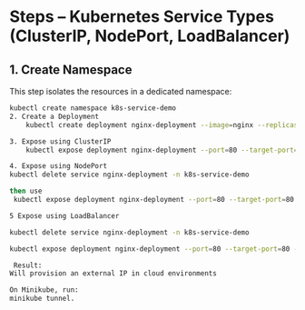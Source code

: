 # Steps – Kubernetes Service Types (ClusterIP, NodePort, LoadBalancer)

## 1. Create Namespace
This step isolates the resources in a dedicated namespace:
```bash
kubectl create namespace k8s-service-demo
2. Create a Deployment
	kubectl create deployment nginx-deployment --image=nginx --replicas=2 -n k8s-service-demo

3. Expose using ClusterIP
	kubectl expose deployment nginx-deployment --port=80 --target-port=80 --type=ClusterIP -n k8s-service-demo

4. Expose using NodePort
kubectl delete service nginx-deployment -n k8s-service-demo

then use
 kubectl expose deployment nginx-deployment --port=80 --target-port=80 --type=NodePort -n k8s-service-demo

5 Expose using LoadBalancer

kubectl delete service nginx-deployment -n k8s-service-demo

kubectl expose deployment nginx-deployment --port=80 --target-port=80 --type=LoadBalancer -n k8s-service-demo

 Result:
Will provision an external IP in cloud environments

On Minikube, run:
minikube tunnel. 
